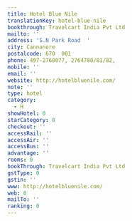 ```yaml
---
title: Hotel Blue Nile
translationKey: hotel-blue-nile
bookthrough: Travelcart India Pvt Ltd
mailto: ''
address: 'S.N Park Road  '
city: Cannanore
postalcode: 670  001
phone: 497-2760077, 2764780/81/82,
mobile: ''
email: ''
website: http://hotelbluenile.com/
note: ''
type: hotel
category:
  - H
showHotel: 0
starCategory: 0
checkout: ''
accessRail: ''
accessAir: ''
accessBus: ''
advantage: ''
rooms: 0
bookThrough: Travelcart India Pvt Ltd
gstType: 0
gstin: ''
www: http://hotelbluenile.com/
web: 0
mailTo: ''
ranking: 0
---
```








